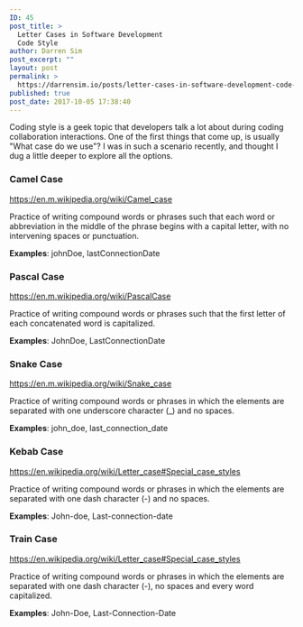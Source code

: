 ```yaml
---
ID: 45
post_title: >
  Letter Cases in Software Development
  Code Style
author: Darren Sim
post_excerpt: ""
layout: post
permalink: >
  https://darrensim.io/posts/letter-cases-in-software-development-code-style/
published: true
post_date: 2017-10-05 17:38:40
---
```

Coding style is a geek topic that developers talk a lot about during coding collaboration interactions. One of the first things that come up, is usually "What case do we use"? I was in such a scenario recently, and thought I dug a little deeper to explore all the options.
<h3>Camel Case</h3>
<a href="https://en.m.wikipedia.org/wiki/Camel_case" target="_blank" rel="noopener">https://en.m.wikipedia.org/wiki/Camel_case</a>

Practice of writing compound words or phrases such that each word or abbreviation in the middle of the phrase begins with a capital letter, with no intervening spaces or punctuation.

<strong>Examples</strong>: johnDoe, lastConnectionDate
<h3>Pascal Case</h3>
<a href="https://en.m.wikipedia.org/wiki/PascalCase" target="_blank" rel="noopener">https://en.m.wikipedia.org/wiki/PascalCase</a>

Practice of writing compound words or phrases such that the first letter of each concatenated word is capitalized.

<strong>Examples</strong>: JohnDoe, LastConnectionDate
<h3>Snake Case</h3>
<a href="https://en.m.wikipedia.org/wiki/Snake_case" target="_blank" rel="noopener">https://en.m.wikipedia.org/wiki/Snake_case</a>

Practice of writing compound words or phrases in which the elements are separated with one underscore character (_) and no spaces.

<strong>Examples</strong>: john_doe, last_connection_date
<h3>Kebab Case</h3>
<a href="https://en.wikipedia.org/wiki/Letter_case#Special_case_styles" target="_blank" rel="noopener">https://en.wikipedia.org/wiki/Letter_case#Special_case_styles</a>

Practice of writing compound words or phrases in which the elements are separated with one dash character (-) and no spaces.

<strong>Examples</strong>: John-doe, Last-connection-date
<h3>Train Case</h3>
<a href="https://en.wikipedia.org/wiki/Letter_case#Special_case_styles" target="_blank" rel="noopener">https://en.wikipedia.org/wiki/Letter_case#Special_case_styles</a>

Practice of writing compound words or phrases in which the elements are separated with one dash character (-), no spaces and every word capitalized.

<strong>Examples</strong>: John-Doe, Last-Connection-Date